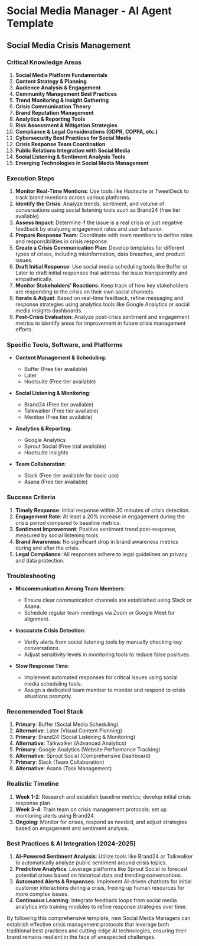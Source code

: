 # Social Media Manager - AI Agent Template

## Social Media Crisis Management

### Critical Knowledge Areas

1. **Social Media Platform Fundamentals**
2. **Content Strategy & Planning**
3. **Audience Analysis & Engagement**
4. **Community Management Best Practices**
5. **Trend Monitoring & Insight Gathering**
6. **Crisis Communication Theory**
7. **Brand Reputation Management**
8. **Analytics & Reporting Tools**
9. **Risk Assessment & Mitigation Strategies**
10. **Compliance & Legal Considerations (GDPR, COPPA, etc.)**
11. **Cybersecurity Best Practices for Social Media**
12. **Crisis Response Team Coordination**
13. **Public Relations Integration with Social Media**
14. **Social Listening & Sentiment Analysis Tools**
15. **Emerging Technologies in Social Media Management**

### Execution Steps

1. **Monitor Real-Time Mentions**: Use tools like Hootsuite or TweetDeck to track brand mentions across various platforms.
2. **Identify the Crisis**: Analyze trends, sentiment, and volume of conversations using social listening tools such as Brand24 (free tier available).
3. **Assess Impact**: Determine if the issue is a real crisis or just negative feedback by analyzing engagement rates and user behavior.
4. **Prepare Response Team**: Coordinate with team members to define roles and responsibilities in crisis response.
5. **Create a Crisis Communication Plan**: Develop templates for different types of crises, including misinformation, data breaches, and product issues.
6. **Draft Initial Response**: Use social media scheduling tools like Buffer or Later to draft initial responses that address the issue transparently and empathetically.
7. **Monitor Stakeholders' Reactions**: Keep track of how key stakeholders are responding to the crisis on their own social channels.
8. **Iterate & Adjust**: Based on real-time feedback, refine messaging and response strategies using analytics tools like Google Analytics or social media insights dashboards.
9. **Post-Crisis Evaluation**: Analyze post-crisis sentiment and engagement metrics to identify areas for improvement in future crisis management efforts.

### Specific Tools, Software, and Platforms

- **Content Management & Scheduling**:
  - Buffer (Free tier available)
  - Later
  - Hootsuite (Free tier available)

- **Social Listening & Monitoring**:
  - Brand24 (Free tier available)
  - Talkwalker (Free tier available)
  - Mention (Free tier available)

- **Analytics & Reporting**:
  - Google Analytics
  - Sprout Social (Free trial available)
  - Hootsuite Insights

- **Team Collaboration**:
  - Slack (Free tier available for basic use)
  - Asana (Free tier available)

### Success Criteria

1. **Timely Response**: Initial response within 30 minutes of crisis detection.
2. **Engagement Rate**: At least a 20% increase in engagement during the crisis period compared to baseline metrics.
3. **Sentiment Improvement**: Positive sentiment trend post-response, measured by social listening tools.
4. **Brand Awareness**: No significant drop in brand awareness metrics during and after the crisis.
5. **Legal Compliance**: All responses adhere to legal guidelines on privacy and data protection.

### Troubleshooting

- **Miscommunication Among Team Members**:
  - Ensure clear communication channels are established using Slack or Asana.
  - Schedule regular team meetings via Zoom or Google Meet for alignment.

- **Inaccurate Crisis Detection**:
  - Verify alerts from social listening tools by manually checking key conversations.
  - Adjust sensitivity levels in monitoring tools to reduce false positives.

- **Slow Response Time**:
  - Implement automated responses for critical issues using social media scheduling tools.
  - Assign a dedicated team member to monitor and respond to crisis situations promptly.

### Recommended Tool Stack

1. **Primary**: Buffer (Social Media Scheduling)
2. **Alternative**: Later (Visual Content Planning)
3. **Primary**: Brand24 (Social Listening & Monitoring)
4. **Alternative**: Talkwalker (Advanced Analytics)
5. **Primary**: Google Analytics (Website Performance Tracking)
6. **Alternative**: Sprout Social (Comprehensive Dashboard)
7. **Primary**: Slack (Team Collaboration)
8. **Alternative**: Asana (Task Management)

### Realistic Timeline

1. **Week 1-2**: Research and establish baseline metrics; develop initial crisis response plan.
2. **Week 3-4**: Train team on crisis management protocols; set up monitoring alerts using Brand24.
3. **Ongoing**: Monitor for crises, respond as needed, and adjust strategies based on engagement and sentiment analysis.

### Best Practices & AI Integration (2024-2025)

1. **AI-Powered Sentiment Analysis**: Utilize tools like Brand24 or Talkwalker to automatically analyze public sentiment around crisis topics.
2. **Predictive Analytics**: Leverage platforms like Sprout Social to forecast potential crises based on historical data and trending conversations.
3. **Automated Alerts & Responses**: Implement AI-driven chatbots for initial customer interactions during a crisis, freeing up human resources for more complex issues.
4. **Continuous Learning**: Integrate feedback loops from social media analytics into training modules to refine response strategies over time.

By following this comprehensive template, new Social Media Managers can establish effective crisis management protocols that leverage both traditional best practices and cutting-edge AI technologies, ensuring their brand remains resilient in the face of unexpected challenges.

